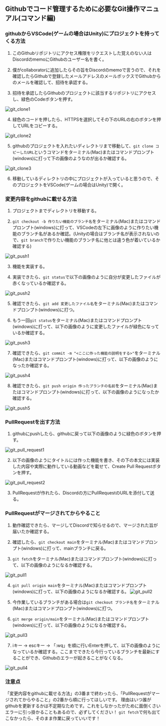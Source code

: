 ## Githubでコード管理するために必要なGit操作マニュアル(コマンド編)
### githubからVSCode(ゲームの場合はUnity)にプロジェクトを持ってくる方法
1. このGithubリポジトリにアクセス権限をリクエストした覚えのない人はDiscordのmemoにGithubのユーザー名を書く。

2. 僕がcollaboratorに追加したらその旨をDiscordのmemoで言うので、それを確認したらGithubで登録したメールアドレスのメールボックスでGithubからのメールを確認して、招待を承認する。

3. 招待を承認したらGithubのプロジェクトに該当するリポジトリにアクセスし、緑色のCodeボタンを押す。

![git_clone1](https://github.com/yoskoshi/Escape_Game/assets/110778997/5971a822-4f90-4d63-bf50-17530a39fd4d)

4. 緑色のコードを押したら、HTTPSを選択してその下のURLの右のボタンを押してURLをコピーする。

![git_clone2](https://github.com/yoskoshi/Escape_Game/assets/110778997/3414ac00-8379-4a5c-8f39-a8c1a333c225)

5. githubのプロジェクトを入れたいディレクトリまで移動して、`git clone コピーしたURL`というコマンドをターミナル(Mac)またはコマンドプロンプト(windows)に打って下の画像のようなのが出るか確認する。

![git_clone3](https://github.com/yoskoshi/Escape_Game/assets/110778997/8b418c5f-a210-41c5-ac06-7c4d0e801ba7)

6. 移動しているディレクトリの中にプロジェクトが入っていると思うので、そのプロジェクトをVSCode(ゲームの場合はUnity)で開く。

### 変更内容をgithubに載せる方法
1. プロジェクトまでディレクトリを移動する。

2. `git checkout -b 作りたい機能のブランチ名`をターミナル(Mac)またはコマンドプロンプト(windows)に打って、VSCodeの左下に画像のように作りたい機能のブランチ名があるか確認。(Unityの場合はブランチ名が表示されないので、`git branch`で作りたい機能のブランチ名に他とは違う色が着いているか確認する)

![git_push1](https://github.com/yoskoshi/Escape_Game/assets/110778997/d2f1dd07-b0e2-457a-a12e-4470ef90eb0f)

3. 機能を実装する。

4. 実装できたら、`git status`で以下の画像のように自分が変更したファイルが赤くなっているか確認する。

![git_push2](https://github.com/yoskoshi/Escape_Game/assets/110778997/5f1612c9-dae1-4964-b6a7-56cbab8858f5)

5. 確認できたら、`git add 変更したファイル名`をターミナル(Mac)またはコマンドプロンプト(windows)に打つ。

6. もう一回`git status`をターミナル(Mac)またはコマンドプロンプト(windows)に打って、以下の画像のように変更したファイルが緑色になっているか確認する。

![git_push3](https://github.com/yoskoshi/Escape_Game/assets/110778997/7fe155a8-7880-4625-85c0-b1c7e37a252f)

7. 確認できたら、`git commit -m "<ここに作った機能の説明をする>"`をターミナル(Mac)またはコマンドプロンプト(windows)に打って、以下の画像のようになったか確認する。

![git_push4](https://github.com/yoskoshi/Escape_Game/assets/110778997/2a74e2ba-9d89-4a9a-b75e-0d9ae782d823)

8. 確認できたら、`git push origin 作ったブランチの名前`をターミナル(Mac)またはコマンドプロンプト(windows)に打って、以下の画像のようになったか確認する。

![git_push5](https://github.com/yoskoshi/Escape_Game/assets/110778997/bbe83d3f-69ef-4a5c-8fc5-6a3ac7a572d3)

### PullRequestを出す方法
1. githubにpushしたら、githubに戻って以下の画像のように緑色のボタンを押す。

![git_pull_request1](https://github.com/yoskoshi/Escape_Game/assets/110778997/4e48266c-06b4-47a3-97fd-4b21d7ad204a)

2. 以下の画像のようにタイトルには作った機能を書き、その下の本文には実装した内容や実際に動作している動画などを載せて、Create Pull Requestボタンを押す。

![git_pull_request2](https://github.com/yoskoshi/Escape_Game/assets/110778997/516db80b-2b0e-42ec-aa47-9abcb2fd7c31)

3. PullRequestが作れたら、Discordの方にPullRequestのURLを添付して送る。

### PullRequestがマージされてからやること
1. 動作確認できたら、マージしてDiscordで知らせるので、マージされた旨が届いたか確認する。

2. 確認したら、`git checkout main`をターミナル(Mac)またはコマンドプロンプト(windows)に打って、mainブランチに戻る。

3. `git fetch`をターミナル(Mac)またはコマンドプロンプト(windows)に打って、以下の画像のようになるか確認する。

![git_pull1](https://github.com/yoskoshi/Escape_Game/assets/110778997/af6f8279-e63c-4bd2-b456-8f9f75527266)

4. `git pull origin main`をターミナル(Mac)またはコマンドプロンプト(windows)に打って、以下の画像のようになるか確認する。
![git_pull2](https://github.com/yoskoshi/Escape_Game/assets/110778997/c12fe2f5-1c81-49a5-879e-931ac624d389)

5. 今作業しているブランチがある場合は`git checkout ブランチ名`をターミナル(Mac)またはコマンドプロンプト(windows)に打つ。

6. `git merge origin/main`をターミナル(Mac)またはコマンドプロンプト(windows)に打って、以下の画像のようになるか確認する。

![git_pull3](https://github.com/yoskoshi/Escape_Game/assets/110778997/574b176a-4543-4a9b-9d36-62ce886c04a8)

7. iキー -> escキー -> 「:wq」を順に行いEnterを押して、以下の画像のようになっているか確認する。ここまでできたら今行っているブランチを最新にすることができ、Githubのエラーが起きることがなくなる。

![git_pull4](https://github.com/yoskoshi/Escape_Game/assets/110778997/d9f63be0-c5a2-4cf7-bb8e-532d98f59b91)

### 注意点
「変更内容をgithubに載せる方法」の3番まで終わったら、「PullRequestがマージされてからやること」の2番から順に行ってほしいです。
理由はいつ誰がgithubを更新するかは不定期なためです。これをしなかったがために面倒くさいエラーに引っ掛かることもあるので、必ずしてください！
`git fetch`で何も出てこなかったら、そのまま作業に戻っていいです！
